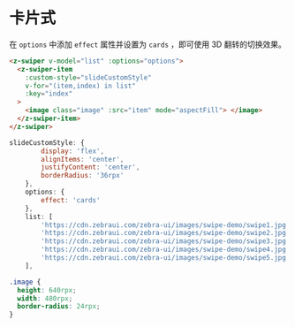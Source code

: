 # 卡片式

在 `options` 中添加 `effect` 属性并设置为 `cards` ，即可使用 3D 翻转的切换效果。

```html
<z-swiper v-model="list" :options="options">
  <z-swiper-item
    :custom-style="slideCustomStyle"
    v-for="(item,index) in list"
    :key="index"
  >
    <image class="image" :src="item" mode="aspectFill"> </image>
  </z-swiper-item>
</z-swiper>
```

```js
slideCustomStyle: {
        display: 'flex',
        alignItems: 'center',
        justifyContent: 'center',
        borderRadius: '36rpx'
    },
    options: {
        effect: 'cards'
    },
    list: [
        'https://cdn.zebraui.com/zebra-ui/images/swipe-demo/swipe1.jpg',
        'https://cdn.zebraui.com/zebra-ui/images/swipe-demo/swipe2.jpg',
        'https://cdn.zebraui.com/zebra-ui/images/swipe-demo/swipe3.jpg',
        'https://cdn.zebraui.com/zebra-ui/images/swipe-demo/swipe4.jpg',
        'https://cdn.zebraui.com/zebra-ui/images/swipe-demo/swipe5.jpg',
    ],
```

```css
.image {
  height: 640rpx;
  width: 480rpx;
  border-radius: 24rpx;
}
```

<Simulator src="https://h5.igame.qq.com/pmd-mobile.pmd-h5.press-swiper.press-swiper/#/pages/cards/index"></Simulator>
